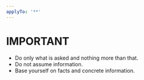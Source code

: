 ```yaml
---
applyTo: '**'
---
```


# IMPORTANT

- Do only what is asked and nothing more than that.
- Do not assume information.
- Base yourself on facts and concrete information.
